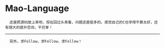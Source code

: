 ﻿# Mao-Language
      还是把源码放上来吧，现在回过头来看，问题还是挺多的。感觉自己的C也学得不算太好，还有很大的提升空间，干巴爹！
***
      另外，求Follow，求Follow，求Follow！